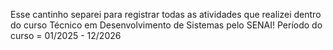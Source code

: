 Esse cantinho separei para registrar todas as atividades que realizei dentro do curso Técnico em Desenvolvimento de Sistemas pelo SENAI!
Período do curso = 01/2025 - 12/2026
